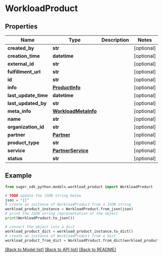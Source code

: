 # WorkloadProduct


## Properties

Name | Type | Description | Notes
------------ | ------------- | ------------- | -------------
**created_by** | **str** |  | [optional] 
**creation_time** | **datetime** |  | [optional] 
**external_id** | **str** |  | [optional] 
**fulfillment_url** | **str** |  | [optional] 
**id** | **str** |  | [optional] 
**info** | [**ProductInfo**](ProductInfo.md) |  | [optional] 
**last_update_time** | **datetime** |  | [optional] 
**last_updated_by** | **str** |  | [optional] 
**meta_info** | [**WorkloadMetaInfo**](WorkloadMetaInfo.md) |  | [optional] 
**name** | **str** |  | [optional] 
**organization_id** | **str** |  | [optional] 
**partner** | [**Partner**](Partner.md) |  | [optional] 
**product_type** | **str** |  | [optional] 
**service** | [**PartnerService**](PartnerService.md) |  | [optional] 
**status** | **str** |  | [optional] 

## Example

```python
from suger_sdk_python.models.workload_product import WorkloadProduct

# TODO update the JSON string below
json = "{}"
# create an instance of WorkloadProduct from a JSON string
workload_product_instance = WorkloadProduct.from_json(json)
# print the JSON string representation of the object
print(WorkloadProduct.to_json())

# convert the object into a dict
workload_product_dict = workload_product_instance.to_dict()
# create an instance of WorkloadProduct from a dict
workload_product_from_dict = WorkloadProduct.from_dict(workload_product_dict)
```
[[Back to Model list]](../README.md#documentation-for-models) [[Back to API list]](../README.md#documentation-for-api-endpoints) [[Back to README]](../README.md)


